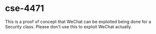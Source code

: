 # cse-4471
This is a proof of concept that WeChat can be exploited being done for a Security class. Please don't use this to exploit WeChat actually.
